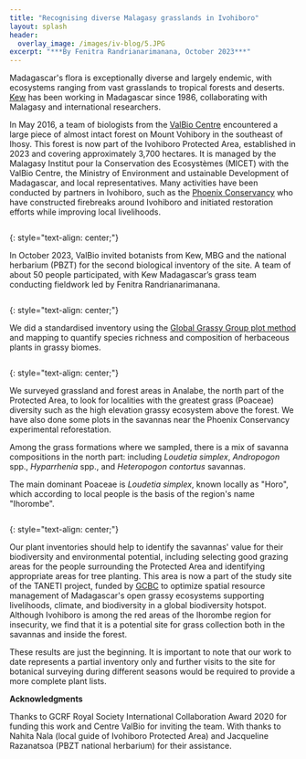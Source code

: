 ```yaml
---
title: "Recognising diverse Malagasy grasslands in Ivohiboro"
layout: splash
header:
  overlay_image: /images/iv-blog/5.JPG
excerpt: "***By Fenitra Randrianarimanana, October 2023***"
---
```

Madagascar's flora is exceptionally diverse and largely endemic, with ecosystems ranging from vast grasslands to tropical forests and deserts. [Kew](https://www.kew.org/science/collections-and-resources/research-facilities/kew-madagascar-conservation-centre) has been working in Madagascar since 1986, collaborating with Malagasy and international researchers. 

In May 2016, a team of biologists from the [ValBio Centre](https://www.stonybrook.edu/commcms/centre-valbio/science/ivohiboro.php#:~:text=The%20Ivohiboro%20Protected%20Area%20is,of%20representatives%20from%20surrounding%20villages.) encountered a large piece of almost intact forest on Mount Vohibory in the southeast of Ihosy. This forest is now part of the Ivohiboro Protected Area, established in 2023 and covering approximately 3,700 hectares. It is managed by the Malagasy Institut pour la Conservation des Ecosystèmes (MICET) with the ValBio Centre, the Ministry of Environment and ustainable Development of Madagascar, and local representatives. Many activities have been conducted by partners in Ivohiboro, such as the [Phoenix Conservancy](https://www.phoenixconservancy.org/madagascar) who have constructed firebreaks around Ivohiboro and initiated restoration efforts while improving local livelihoods.

<figure style="width: 1000px" class="align-centre">
  <img src="{{ site.url }}{{ site.baseurl }}/images/iv-blog/1.png" alt="">
</figure>
{: style="text-align: center;"}

In October 2023, ValBio invited botanists from Kew, MBG and the national herbarium (PBZT) for the second biological inventory of the site. A team of about 50 people participated, with Kew Madagascar’s grass team conducting fieldwork led by Fenitra Randrianarimanana.

<figure style="width: 1000px" class="align-centre">
  <img src="{{ site.url }}{{ site.baseurl }}/images/iv-blog/3.png" alt="">
</figure>
{: style="text-align: center;"}

We did a standardised inventory using the [Global Grassy Group plot method](https://protocolexchange.researchsquare.com/article/pex-1905/v1) and mapping to quantify species richness and composition of herbaceous plants in grassy biomes.

<figure style="width: 1000px" class="align-centre">
  <img src="{{ site.url }}{{ site.baseurl }}/images/iv-blog/2.png" alt="">
</figure>
{: style="text-align: center;"}

We surveyed grassland and forest areas in Analabe, the north part of the Protected Area, to look for localities with the greatest grass (Poaceae) diversity such as the high elevation grassy ecosystem above the forest. We have also done some plots in the savannas near the Phoenix Conservancy experimental reforestation.

Among the grass formations where we sampled, there is a mix of savanna compositions in the north part: including *Loudetia simplex*, *Andropogon* spp., *Hyparrhenia* spp., and *Heteropogon contortus* savannas. 

The main dominant Poaceae is *Loudetia simplex*, known locally as "Horo", which according to local people is the basis of the region's name "Ihorombe".

<figure style="width: 1000px" class="align-centre">
  <img src="{{ site.url }}{{ site.baseurl }}/images/iv-blog/4.png" alt="">
</figure>
{: style="text-align: center;"}

Our plant inventories should help to identify the savannas' value for their biodiversity and environmental potential, including selecting good grazing areas for the people surrounding the Protected Area and identifying appropriate areas for tree planting. This area is now a part of the study site of the TANETI project, funded by [GCBC](https://www.gcbc.org.uk/) to optimize spatial resource management of Madagascar's open grassy ecosystems supporting livelihoods, climate, and biodiversity in a global biodiversity hotspot. Although Ivohiboro is among the red areas of the Ihorombe region for insecurity, we find that it is a potential site for grass collection both in the savannas and inside the forest.

These results are just the beginning. It is important to note that our work to date represents a partial inventory only and further visits to the site for botanical surveying during different seasons would be required to provide a more complete plant lists.

**Acknowledgments** 

Thanks to GCRF Royal Society International Collaboration Award 2020 for funding this work and Centre ValBio for inviting the team.
With thanks to Nahita Nala (local guide of Ivohiboro Protected Area) and Jacqueline Razanatsoa (PBZT national herbarium) for their assistance.
